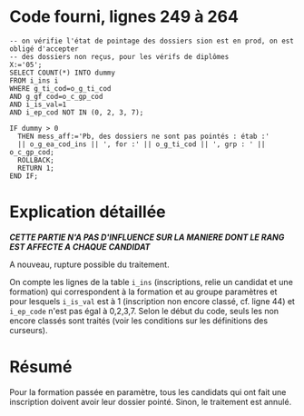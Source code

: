 # Code fourni, lignes 249 à 264
``` 
-- on vérifie l'état de pointage des dossiers sion est en prod, on est obligé d'accepter
-- des dossiers non reçus, pour les vérifs de diplômes
X:='05';
SELECT COUNT(*) INTO dummy
FROM i_ins i
WHERE g_ti_cod=o_g_ti_cod
AND g_gf_cod=o_c_gp_cod
AND i_is_val=1
AND i_ep_cod NOT IN (0, 2, 3, 7);

IF dummy > 0
  THEN mess_aff:='Pb, des dossiers ne sont pas pointés : étab :'
  || o_g_ea_cod_ins || ', for :' || o_g_ti_cod || ', grp : ' || o_c_gp_cod;
  ROLLBACK;
  RETURN 1;
END IF;
``` 

# Explication détaillée
***CETTE PARTIE N'A PAS D'INFLUENCE SUR LA MANIERE DONT LE RANG EST AFFECTE A CHAQUE CANDIDAT***

A nouveau, rupture possible du traitement.

On compte les lignes de la table `i_ins` (inscriptions, relie un candidat et une formation) qui correspondent à la formation et au groupe paramètres et pour lesquels `i_is_val` est à 1 (inscription non encore classé, cf. ligne 44) et `i_ep_code` n'est pas égal à 0,2,3,7. Selon le début du code, seuls les non encore classés sont traités (voir les conditions sur les définitions des curseurs). 

# Résumé
Pour la formation passée en paramètre, tous les candidats qui ont fait une inscription doivent avoir leur dossier pointé. Sinon, le traitement est annulé.